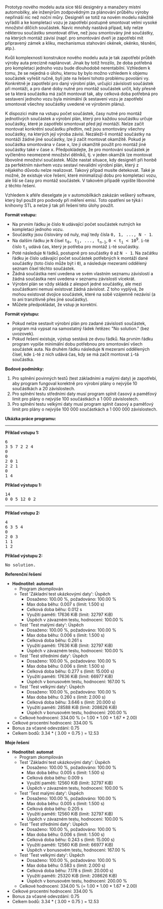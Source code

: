 Prototyp nového modelu auta sice těší designéry a manažery místní automobilky, ale inženýrům zodpovědným za plánování průběhu výroby nepřináší nic než noční můry. Designéři se totiž na novém modelu náležitě vyřádili a ke kompletaci vozu je zapotřebí postupně smontovat velmi vysoké množství dílčích součástek. Navíc mnohdy nastává případ, kdy nelze některou součástku smontovat dříve, než jsou smontovány jiné součástky, na kterých montáž závisí (např. pro smontování dveří je zapotřebí mít připravený zámek a kliku, mechanismus stahování okének, okénko, těsnění, atp.).

Kvůli komplexnosti konstrukce nového modelu auta je tak zapotřebí průběh výroby auta precizně naplánovat. Jinak by totiž hrozilo, že doba potřebná pro kompletaci jednoho vozu bude dlouhodobě nerentabilní. Vzhledem k tomu, že se nejedná o úlohu, kterou by bylo možno vzhledem k objemu součástek vyřešit ručně, byli jste na řešení tohoto problému povoláni vy. Konkrétně je zapotřebí pro daný výrobní plán, určující závislosti součástek při montáži, a pro dané doby nutné pro montáž součástek určit, kdy přesně se ta která součástka má začít montovat tak, aby celková doba potřebná pro sestavení jednoho vozu byla minimální (k sestavení vozu je zapotřebí smontovat všechny součástky uvedené ve výrobním plánu).

K dispozici máte na vstupu počet součástek, časy nutné pro montáž jednotlivých součástek a výrobní plán, který pro každou součástku určuje součástky, které je zapotřebí smontovat před její montáží. Nelze začít montovat konkrétní součástku předtím, než jsou smontovány všechny součástky, na kterých její výroba závisí. Nezáleží-li montáž součástky na montáži žádné jiné součástky, lze ji začít montovat okamžitě. Pokud je součástka smontována v čase <tt>x</tt>, lze jí okamžitě použít pro montáž jiné součástky také v čase <tt>x</tt>. Předpokládejte, že pro montování součástek je vyčleněno neomezené množství dělníků, tj. v jeden okamžik lze montovat libovolné množství součástek. Může nastat situace, kdy designéři při honbě za perfektním návrhem vozu sestaví nevalidní výrobní plán, který z nějakého důvodu nelze realizovat. Takový případ musíte detekovat. Také je možné, že existuje více řešení, které minimalizují dobu pro kompletaci vozu, ale liší se časy pro montáž součástek. V takovém případě vypište libovolné z těchto řešení.

Vzhledem k aféře dieselgate je v automobilkách zakázán veškerý software, který byl použit pro podvody při měření emisí. Toto opatření se týká i knihovny STL a nelze ji tak při řešení této úlohy použít.

**Formát vstupu:**

*   Na prvním řádku je číslo <tt>N</tt> udávající počet součástek nutných ke kompletaci jednoho vozu.
*   Součástky jsou číslovány od nuly, mají tedy čísla <tt>0, 1, ..., N - 1</tt>.
*   Na dalším řádku je <tt>N</tt> čísel <tt>t<sub>0</sub>, t<sub>1</sub>, ..., t<sub>n-1</sub></tt>, <tt>0 < t<sub>i</sub> < 10<sup>9</sup></tt>. <tt>i</tt>-té číslo <tt>t<sub>i</sub></tt> udává čas, který je potřeba pro montáž <tt>i</tt>-té součástky.
*   Poté následuje <tt>N</tt> řádků, postupně pro součástky <tt>0</tt> až <tt>N - 1</tt>. Na začátku řádku je číslo udávající počet součástek potřebných k montáži dané součástky (toto číslo může být i <tt>0</tt>), a následuje mezerami oddělený seznam čísel těchto součástek.
*   Žádná součástka není uvedena ve svém vlastním seznamu závislostí a žádná součástka není uvedena v seznamu závislostí vícekrát.
*   Výrobní plán se vždy skládá z alespoň jedné součástky, ale mezi součástkami nemusí existovat žádná závislost. Z toho vyplývá, že mohou existovat dvojice součástek, které na sobě vzájemně nezávisí (a to ani tranzitivně přes jiné součástky).
*   Můžete předpokládat, že vstup je korektní.

**Formát výstupu:**

*   Pokud nelze sestavit výrobní plán pro zadané závislosti součástek, program má vypsat na samostatný řádek řetězec "No solution." (bez uvozovek).
*   Pokud řešení existuje, výstup sestává ze dvou řádků. Na prvním řádku program vypíše minimální dobu potřebnou pro smontování všech součástek auta. Na druhém řádku následuje <tt>N</tt> mezerami oddělených čísel, kde <tt>i</tt>-té z nich udává čas, kdy se má začít montovat <tt>i</tt>-tá součástka.

**Bodové podmínky:**

1.  Pro splnění povinných testů (test základními a malými daty) je zapotřebí, aby program fungoval korektně pro výrobní plány o nejvýše 10 součástkách a 20 závislostech.
2.  Pro splnění testu středními daty musí program splnit časový a paměťový limit pro plány o nejvýše 100 součástkách a 1 000 závislostech.
3.  Pro splnění testu velkými daty musí program splnit časový a paměťový limit pro plány o nejvýše 100 000 součástkách a 1 000 000 závislostech.

**Ukázka práce programu:**  

* * *

**Příklad vstupu 1:**  

<pre>6             
3 5 7 2 2 4 
0           
0           
2 0 1       
2 2 1       
0           
1 4 
</pre>

**Příklad výstupu 1:**  

<pre>14
0 0 5 12 0 2
</pre>

* * *

**Příklad vstupu 2:**  

<pre>4
6 3 5 4
0
2 0 3
1 1
1 2
</pre>

**Příklad výstupu 2:**  

<pre>No solution.
</pre>

</td>

</tr>

</tbody>

</table>

</div>

</div>


**Referenční řešení**


*   **Hodnotitel: automat**
    *   Program zkompilován
    *   Test 'Základní test ukázkovými daty': Úspěch
        *   Dosaženo: 100.00 %, požadováno: 100.00 %
        *   Max doba běhu: 0.007 s (limit: 1.500 s)
        *   Celková doba běhu: 0.012 s
        *   Využití paměti: 17636 KiB (limit: 32797 KiB)
        *   Úspěch v závazném testu, hodnocení: 100.00 %
    *   Test 'Test malými daty': Úspěch
        *   Dosaženo: 100.00 %, požadováno: 100.00 %
        *   Max doba běhu: 0.006 s (limit: 1.500 s)
        *   Celková doba běhu: 0.261 s
        *   Využití paměti: 17636 KiB (limit: 32797 KiB)
        *   Úspěch v závazném testu, hodnocení: 100.00 %
    *   Test 'Test středními daty': Úspěch
        *   Dosaženo: 100.00 %, požadováno: 100.00 %
        *   Max doba běhu: 0.006 s (limit: 1.500 s)
        *   Celková doba běhu: 0.277 s (limit: 15.000 s)
        *   Využití paměti: 17636 KiB (limit: 66977 KiB)
        *   Úspěch v bonusovém testu, hodnocení: 167.00 %
    *   Test 'Test velkými daty': Úspěch
        *   Dosaženo: 100.00 %, požadováno: 100.00 %
        *   Max doba běhu: 0.260 s (limit: 2.000 s)
        *   Celková doba běhu: 3.646 s (limit: 20.000 s)
        *   Využití paměti: 28588 KiB (limit: 208626 KiB)
        *   Úspěch v bonusovém testu, hodnocení: 200.00 %
    *   Celkové hodnocení: 334.00 % (= 1.00 * 1.00 * 1.67 * 2.00)
*   Celkové procentní hodnocení: 334.00 %
*   Bonus za včasné odevzdání: 0.75
*   Celkem bodů: 3.34 * ( 3.00 + 0.75 ) = 12.53

**Moje řešení**

*   **Hodnotitel: automat**
    *   Program zkompilován
    *   Test 'Základní test ukázkovými daty': Úspěch
        *   Dosaženo: 100.00 %, požadováno: 100.00 %
        *   Max doba běhu: 0.005 s (limit: 1.500 s)
        *   Celková doba běhu: 0.009 s
        *   Využití paměti: 12560 KiB (limit: 32797 KiB)
        *   Úspěch v závazném testu, hodnocení: 100.00 %
    *   Test 'Test malými daty': Úspěch
        *   Dosaženo: 100.00 %, požadováno: 100.00 %
        *   Max doba běhu: 0.005 s (limit: 1.500 s)
        *   Celková doba běhu: 0.205 s
        *   Využití paměti: 12560 KiB (limit: 32797 KiB)
        *   Úspěch v závazném testu, hodnocení: 100.00 %
    *   Test 'Test středními daty': Úspěch
        *   Dosaženo: 100.00 %, požadováno: 100.00 %
        *   Max doba běhu: 0.006 s (limit: 1.500 s)
        *   Celková doba běhu: 0.243 s (limit: 15.000 s)
        *   Využití paměti: 12560 KiB (limit: 66977 KiB)
        *   Úspěch v bonusovém testu, hodnocení: 167.00 %
    *   Test 'Test velkými daty': Úspěch
        *   Dosaženo: 100.00 %, požadováno: 100.00 %
        *   Max doba běhu: 0.583 s (limit: 2.000 s)
        *   Celková doba běhu: 7.178 s (limit: 20.000 s)
        *   Využití paměti: 25320 KiB (limit: 208626 KiB)
        *   Úspěch v bonusovém testu, hodnocení: 200.00 %
    *   Celkové hodnocení: 334.00 % (= 1.00 * 1.00 * 1.67 * 2.00)
*   Celkové procentní hodnocení: 334.00 %
*   Bonus za včasné odevzdání: 0.75
*   Celkem bodů: 3.34 * ( 3.00 + 0.75 ) = 12.53

